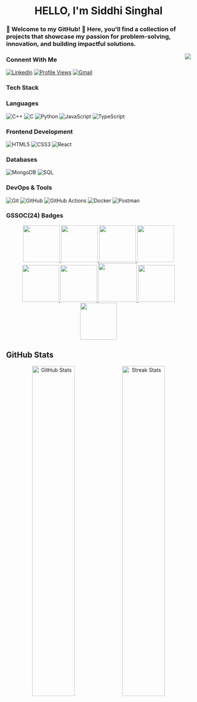 <h1 align="center">HELLO, I'm Siddhi Singhal</h1>
<p >
 <h3 align="left">🌟 Welcome to my GitHub! 🚀 Here, you'll find a collection of projects that showcase my passion for problem-solving, innovation, and building impactful solutions.</h3>
<img align="right" src="https://i.giphy.com/media/v1.Y2lkPTc5MGI3NjExNjBnamxqNHhkNGp1eGc5NzI4ZXQzOXgzZTYwYXJ6OTdyMjlzdXh2ZCZlcD12MV9pbnRlcm5hbF9naWZfYnlfaWQmY3Q9Zw/6ib6KPmkeAjDTxMxij/giphy.gif">
</p>


### Connent With Me

[![LinkedIn](https://img.shields.io/badge/LinkedIn-%230077B5.svg?logo=linkedin&logoColor=white)](https://www.linkedin.com/in/siddhi-singhal/) 
[![Profile Views](https://komarev.com/ghpvc/?username=SiddhiSinghal&label=Profile%20views&color=0e75b6&style=flat)](https://github.com/SiddhiSinghal)
[![Gmail](https://img.shields.io/badge/Gmail-D14836?style=for-the-badge&logo=gmail&logoColor=white)](singhalsiddhi5@gmail.com)

### Tech Stack

### Languages
![C++](https://img.shields.io/badge/c++-%2300599C.svg?style=for-the-badge&logo=c%2B%2B&logoColor=white)
![C](https://img.shields.io/badge/C-%23A8B9CC.svg?style=for-the-badge&logo=c&logoColor=white)
![Python](https://img.shields.io/badge/python-%233776AB?style=for-the-badge&logo=python&logoColor=%23FFD43B)
![JavaScript](https://img.shields.io/badge/javascript-%23323330.svg?style=for-the-badge&logo=javascript&logoColor=%23F7DF1E)
![TypeScript](https://img.shields.io/badge/typescript-%23007ACC.svg?style=for-the-badge&logo=typescript&logoColor=white)

### Frontend Development
![HTML5](https://img.shields.io/badge/html5-%23E34F26.svg?style=for-the-badge&logo=html5&logoColor=white)
![CSS3](https://img.shields.io/badge/css3-%231572B6.svg?style=for-the-badge&logo=css3&logoColor=white)
![React](https://img.shields.io/badge/react-%2320232a.svg?style=for-the-badge&logo=react&logoColor=%2361DAFB)


### Databases
![MongoDB](https://img.shields.io/badge/MongoDB-%2347A248.svg?style=for-the-badge&logo=mongodb&logoColor=white)
![SQL](https://img.shields.io/badge/-SQL-000?&logo=MySQL&logoColor=4479A1)


### DevOps & Tools
![Git](https://img.shields.io/badge/Git-%23F05032.svg?style=for-the-badge&logo=Git&logoColor=white)
![GitHub](https://img.shields.io/badge/Github-%23181717.svg?style=for-the-badge&logo=Github&logoColor=white)
![GitHub Actions](https://img.shields.io/badge/GitHub%20Actions-%232671E5.svg?style=for-the-badge&logo=githubactions&logoColor=white)
![Docker](https://img.shields.io/badge/Docker-%232496ED.svg?style=for-the-badge&logo=docker&logoColor=white)
![Postman](https://img.shields.io/badge/Postman-%23FF6C37.svg?style=for-the-badge&logo=postman&logoColor=white)

### GSSOC(24) Badges
<div style='display:flex; align-items:center; gap: 10px;' align='center'><a href="https://gssoc.girlscript.tech/leaderboard">
<img src="https://raw.githubusercontent.com/GSSoC24/Postman-Challenge/main/docs/assets/Postman%20White.png" width="100px" height="100px" />
  <img src="https://raw.githubusercontent.com/GSSoC24/Postman-Challenge/main/docs/assets/1.png" width="100px" height="100px" />
  <img src="https://raw.githubusercontent.com/GSSoC24/Postman-Challenge/main/docs/assets/2.png" width="100px" height="100px" />
  <img src="https://raw.githubusercontent.com/GSSoC24/Postman-Challenge/main/docs/assets/3.png" width="100px" height="100px" />
  <img src="https://raw.githubusercontent.com/GSSoC24/Postman-Challenge/main/docs/assets/4.png" width="100px" height="100px" />
  <img src="https://raw.githubusercontent.com/GSSoC24/Postman-Challenge/main/docs/assets/5.png" width="100px" height="100px" />
  <img src="https://raw.githubusercontent.com/GSSoC24/Postman-Challenge/main/docs/assets/6.png" width="105px" height="105px" />
  <img src="https://raw.githubusercontent.com/GSSoC24/Postman-Challenge/main/docs/assets/7.png" width="100px" height="100px" />
  <img src="https://raw.githubusercontent.com/GSSoC24/Postman-Challenge/main/docs/assets/8.png" width="100px" height="100px" />
</a>
</div>

## GitHub Stats

<div align="center">
  <img width="48%" src="https://github-readme-stats.vercel.app/api?username=siddhisinghal&show_icons=true&theme=react&rank_icon=github&border_radius=10" alt="GitHub Stats" />
  <img width="48%" src="https://streak-stats.demolab.com/?user=siddhisinghal&count_private=true&theme=react&border_radius=10" alt="Streak Stats" />
</div>
